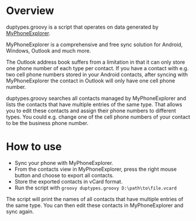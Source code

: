 Overview
========
duptypes.groovy is a script that operates on data generated by [MyPhoneExplorer](http://www.fjsoft.at/en/).

MyPhoneExplorer is a comprehensive and free sync solution for Android, Windows, Outlook and much more.

The Outlook address book suffers from a limitation in that it can only store one phone number of each type per contact. If you have a contact with e.g. two cell phone numbers stored in your Android contacts, after syncing with MyPhoneExplorer the contact in Outlook will only have one cell phone number.

duptypes.groovy searches all contacts managed by MyPhoneExplorer and lists the contacts that have multiple entries of the same type. That allows you to edit these contacts and assign their phone numbers to different types. You could e.g. change one of the cell phone numbers of your contact to be the business phone number.

How to use
==========
* Sync your phone with MyPhoneExplorer.
* From the contacts view in MyPhoneExplorer, press the right mouse button and choose to export all contacts.
* Store the exported contacts in vCard format.
* Run the script with
        ```
        groovy duptypes.groovy D:\path\to\file.vcard
        ```

The script will print the names of all contacts that have multiple entries of the same type. You can then edit these contacts in MyPhoneExplorer and sync again.
